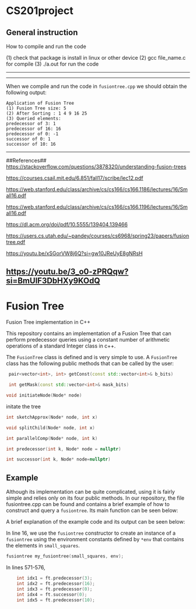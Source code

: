 # CS201project

General instruction
------------------------
How to compile and run the code

(1) check that package is install in linux or other device
(2) gcc file_name.c for compile
(3) ./a.out for run the code

---------------------------------------------------------------

---------------------------------------------------------------
When we compile and run the code in ```fusiontree.cpp``` 
we should 
obtain the following output:

```
Application of Fusion Tree
(1) Fusion Tree size: 5
(2) After Sorting : 1 4 9 16 25 
(3) Queried elements:
predecessor of 3: 1
predecessor of 16: 16
predecessor of 0: -1
successor of 0: 1
successor of 10: 16
```
---------------------------------------------------------------
##References##
https://stackoverflow.com/questions/3878320/understanding-fusion-trees

https://courses.csail.mit.edu/6.851/fall17/scribe/lec12.pdf

https://web.stanford.edu/class/archive/cs/cs166/cs166.1186/lectures/16/Small16.pdf

https://web.stanford.edu/class/archive/cs/cs166/cs166.1196/lectures/16/Small16.pdf

https://dl.acm.org/doi/pdf/10.5555/139404.139466

https://users.cs.utah.edu/~pandey/courses/cs6968/spring23/papers/fusiontree.pdf

https://youtu.be/xSGorVW8j6Q?si=gw10JReUyE8gNRsH

https://youtu.be/3_o0-zPRQqw?si=BmUlF3DbHXy9KOdQ
--------------------------------------------------------------------
# Fusion Tree
Fusion Tree implementation in C++

This repository contains an implementation of a Fusion
Tree that can perform predecessor queries using a 
constant number of arithmetic operations of a standard 
Integer class in c++.



The ```FusionTree``` class is defined
and is very simple to use. A ```FusionTree``` class 
has the following public methods that can be called by
the user:

```C++
 pair<vector<int>, int> getConst(const std::vector<int>& b_bits)
```

```C++
 int getMask(const std::vector<int>& mask_bits)
```


```C++
void initiateNode(Node* node)
```
initate the tree

```C++
int sketchApprox(Node* node, int x)
```
```C++
void splitChild(Node* node, int x)
```
```C++
int parallelComp(Node* node, int k)
```
```C++
int predecessor(int k, Node* node = nullptr)
```
```C++
int successor(int k, Node* node=nullptr)
```





## Example

Although its implementation can be quite complicated, 
using it is fairly simple and relies only on its four
public methods. In our repository, the file 
fusiontree.cpp can be found and contains a
brief example of how to construct and query a 
```fusiontree```. Its main function can be seen below:



A brief explanation of the example code and its output
can be seen below:




In line 16, we use the ```fusiontree``` constructor to
create an instance of a ```fusiontree``` using the 
environment constants defined by `````*env````` that 
contains the elements in ```small_squares```.

```C++
fusiontree my_fusiontree(small_squares, env);
```
In lines 571-576, 
```C++
    int idx1 = ft.predecessor(3);
    int idx2 = ft.predecessor(16);
    int idx3 = ft.predecessor(0);
    int idx4 = ft.successor(0);
    int idx5 = ft.predecessor(10);

```


